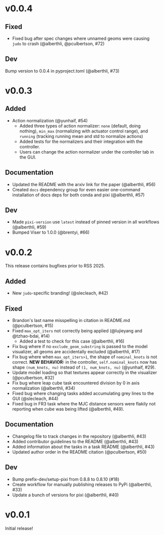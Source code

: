 # v0.0.4

## Fixed
* Fixed bug after spec changes where unnamed geoms were causing `judo` to crash (@alberthli, @pculbertson, #72)

## Dev
Bump version to 0.0.4 in pyproject.toml (@alberthli, #73)

# v0.0.3

## Added
* Action normalization (@yunhaif, #54)
    * Added three types of action normalizer: `none` (default, doing nothing), `min_max` (normalizing with actuator control range), and `running` (tracking running mean and std to normalize actions)
    * Added tests for the normalizers and their integration with the controller.
    * Users can change the action normalizer under the controller tab in the GUI.

## Documentation
* Updated the README with the arxiv link for the paper (@alberthli, #56)
* Created `docs` dependency group for even easier one-command installation of docs deps for both conda and pixi (@alberthli, #57)

## Dev
* Made `pixi-version` use `latest` instead of pinned version in all workflows (@alberthli, #59)
* Bumped Viser to 1.0.0 (@brentyi, #66)

# v0.0.2
This release contains bugfixes prior to RSS 2025.

## Added
* New `judo`-specific branding! (@slecleach, #42)

## Fixed
* Brandon's last name misspelling in citation in README.md (@pculbertson, #15)
* Fixed `max_opt_iters` not correctly being applied (@lujieyang and @tzhao-bdai, #14)
    * Added a test to check for this case (@alberthli, #16)
* Fix bug where if no `exclude_geom_substring` is passed to the model visualizer, all geoms are accidentally excluded (@alberthli, #17)
* Fix bug where when `max_opt_iters>1`, the shape of `nominal_knots` is not correct. **NEW BEHAVIOR:** in the controller, `self.nominal_knots` now has shape `(num_knots, nu)` instead of `(1, num_knots, nu)` (@yunhaif, #29).
* Update model loading so that textures appear correctly in the visualizer (@pculbertson, #32)
* Fix bug where leap cube task encountered division by 0 in axis normalization (@alberthli, #34)
* Fixed bug where changing tasks added accumulating grey lines to the GUI (@slecleach, #44)
* Fixed bug in FR3 task where the MJC distance sensors were flakily not reporting when cube was being lifted (@alberthli, #49).

## Documentation
* Changelog file to track changes in the repository (@alberthli, #43)
* Added contributor guidelines to the README (@alberthli, #43)
* Added information about the tasks in a task README (@alberthli, #43)
* Updated author order in the README citation (@pculbertson, #50)

## Dev
* Bump prefix-dev/setup-pixi from 0.8.8 to 0.8.10 (#18)
* Create workflow for manually publishing releases to PyPi (@alberthli, #33)
* Update a bunch of versions for pixi (@alberthli, #40)

# v0.0.1
Initial release!

